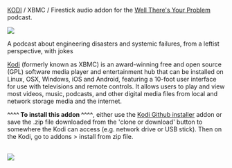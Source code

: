 <a href="kodi.tv">KODI<a> / XBMC / Firestick audio addon for the <a href="https://wtyppod.podbean.com/">Well There's Your Problem</a> podcast.<br>

<img src="https://is5-ssl.mzstatic.com/image/thumb/Podcasts113/v4/ef/b8/a4/efb8a448-7f6b-cd65-caa8-086b114cb483/mza_7322632631837492065.jpg/600x600bb.jpg"><br>

A podcast about engineering disasters and systemic failures, from a leftist perspective, with jokes<br>

<a href="www.kodi.tv">Kodi</a> (formerly known as XBMC) is an award-winning free and open source (GPL) software media player and entertainment hub that can be installed on Linux, OSX, Windows, iOS and Android, featuring a 10-foot user interface for use with televisions and remote controls. It allows users to play and view most videos, music, podcasts, and other digital media files from local and network storage media and the internet.<br>

<b>^^^^ To install this addon ^^^^</b>, either use the <a href="https://www.tvaddons.co/github-browser-kodi/">Kodi Github installer</a> addon or save the .zip file downloaded from the 'clone or download' button to somewhere the Kodi can access (e.g. network drive or USB stick). Then on the Kodi, go to addons > install from zip file.<br>

<br><a href="http://www.kodi.tv"><img src="https://kodi.tv/sites/default/files/page/field_image/about--devices.jpg">
